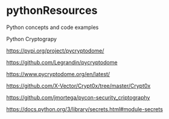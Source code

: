 # pythonResources
Python concepts and code examples


Python Cryptograpy

https://pypi.org/project/pycryptodome/

https://github.com/Legrandin/pycryptodome

https://www.pycryptodome.org/en/latest/

https://github.com/X-Vector/Crypt0x/tree/master/Crypt0x

https://github.com/jmortega/pycon-security_criptography

https://docs.python.org/3/library/secrets.html#module-secrets
